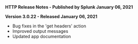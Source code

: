 **HTTP Release Notes - Published by Splunk January 06, 2021**


**Version 3.0.22 - Released January 06, 2021**

* Bug fixes in the 'get headers' action
* Improved output messages
* Updated app documentation
